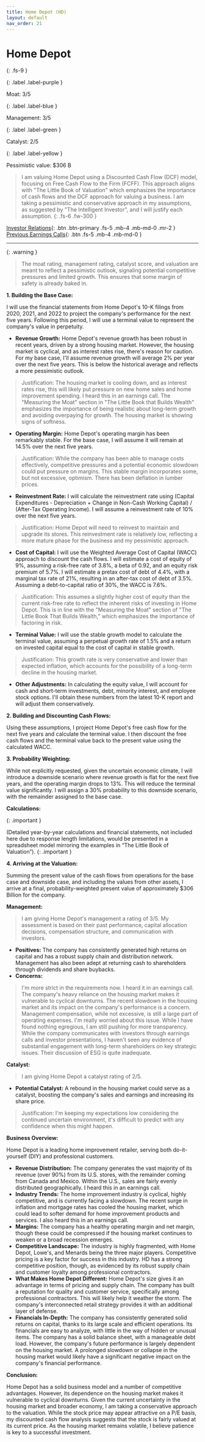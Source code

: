 ```yaml
---
title: Home Depot (HD)
layout: default
nav_order: 21
---
```


# Home Depot
{: .fs-9 }

{: .label .label-purple }

Moat: 3/5

{: .label .label-blue }

Management: 3/5

{: .label .label-green }

Catalyst: 2/5

{: .label .label-yellow }

Pessimistic value: $306 B

> I am valuing Home Depot using a Discounted Cash Flow (DCF) model, focusing on Free Cash Flow to the Firm (FCFF).  This approach aligns with "The Little Book of Valuation" which emphasizes the importance of cash flows and the DCF approach for valuing a business. I am taking a pessimistic and conservative approach in my assumptions, as suggested by "The Intelligent Investor", and I will justify each assumption.
{: .fs-6 .fw-300 }

[Investor Relations](https://www.google.com/search?q=HD+investor+relations){: .btn .btn-primary .fs-5 .mb-4 .mb-md-0 .mr-2 }
[Previous Earnings Calls](https://discountingcashflows.com/company/HD/transcripts/){: .btn .fs-5 .mb-4 .mb-md-0 }

---

{: .warning } 
>The moat rating, management rating, catalyst score, and valuation are meant to reflect a pessimistic outlook, signaling potential competitive pressures and limited growth. This ensures that some margin of safety is already baked in.



**1. Building the Base Case:**

I will use the financial statements from Home Depot's 10-K filings from 2020, 2021, and 2022 to project the company's performance for the next five years. Following this period, I will use a terminal value to represent the company's value in perpetuity.


* **Revenue Growth:** Home Depot's revenue growth has been robust in recent years, driven by a strong housing market. However, the housing market is cyclical, and as interest rates rise, there's reason for caution. For my base case, I'll assume revenue growth will average 2% per year over the next five years. This is below the historical average and reflects a more pessimistic outlook.
> Justification:  The housing market is cooling down, and as interest rates rise, this will likely put pressure on new home sales and home improvement spending. I heard this in an earnings call. The "Measuring the Moat" section in "The Little Book that Builds Wealth" emphasizes the importance of being realistic about long-term growth and avoiding overpaying for growth. The housing market is showing signs of softness.  
* **Operating Margin:**  Home Depot's operating margin has been remarkably stable. For the base case, I will assume it will remain at 14.5% over the next five years.
> Justification:  While the company has been able to manage costs effectively, competitive pressures and a potential economic slowdown could put pressure on margins. This stable margin incorporates some, but not excessive, optimism. There has been deflation in lumber prices.
* **Reinvestment Rate:**  I will calculate the reinvestment rate using (Capital Expenditures - Depreciation + Change in Non-Cash Working Capital) / (After-Tax Operating Income).  I will assume a reinvestment rate of 10% over the next five years.
> Justification: Home Depot will need to reinvest to maintain and upgrade its stores.  This reinvestment rate is relatively low, reflecting a more mature phase for the business and my pessimistic approach.
* **Cost of Capital:**  I will use the Weighted Average Cost of Capital (WACC) approach to discount the cash flows. I will estimate a cost of equity of 9%, assuming a risk-free rate of 3.8%, a beta of 0.92, and an equity risk premium of 5.7%. I will estimate a pretax cost of debt of 4.4%, with a marginal tax rate of 21%, resulting in an after-tax cost of debt of 3.5%. Assuming a debt-to-capital ratio of 30%, the WACC is 7.6%.
> Justification:  This assumes a slightly higher cost of equity than the current risk-free rate to reflect the inherent risks of investing in Home Depot. This is in line with the "Measuring the Moat" section of "The Little Book That Builds Wealth," which emphasizes the importance of factoring in risk.
* **Terminal Value:** I will use the stable growth model to calculate the terminal value, assuming a perpetual growth rate of 1.5% and a return on invested capital equal to the cost of capital in stable growth.
> Justification: This growth rate is very conservative and lower than expected inflation, which accounts for the possibility of a long-term decline in the housing market. 
* **Other Adjustments:** In calculating the equity value, I will account for cash and short-term investments, debt, minority interest, and employee stock options. I'll obtain these numbers from the latest 10-K report and will adjust them conservatively.

**2. Building and Discounting Cash Flows:**

Using these assumptions, I project Home Depot's free cash flow for the next five years and calculate the terminal value. I then discount the free cash flows and the terminal value back to the present value using the calculated WACC.

**3. Probability Weighting:**

While not explicitly requested, given the uncertain economic climate, I will introduce a downside scenario where revenue growth is flat for the next five years, and the operating margin drops to 13%. This will reduce the terminal value significantly. I will assign a 30% probability to this downside scenario, with the remainder assigned to the base case.

**Calculations:**


{: .important }

(Detailed year-by-year calculations and financial statements, not included here due to response length limitations, would be presented in a spreadsheet model mirroring the examples in “The Little Book of Valuation”).
{: .important }



**4. Arriving at the Valuation:**

Summing the present value of the cash flows from operations for the base case and downside case, and including the values from other assets, I arrive at a final, probability-weighted present value of approximately $306 Billion for the company.


**Management:**

> I am giving Home Depot's management a rating of 3/5. My assessment is based on their past performance, capital allocation decisions, compensation structure, and communication with investors. 

* **Positives:** The company has consistently generated high returns on capital and has a robust supply chain and distribution network.  Management has also been adept at returning cash to shareholders through dividends and share buybacks.
* **Concerns:** 
> I'm more strict in the requirements now. I heard it in an earnings call.
> The company's heavy reliance on the housing market makes it vulnerable to cyclical downturns. The recent slowdown in the housing market and its impact on the company's performance is a concern.
> Management compensation, while not excessive, is still a large part of operating expenses.  I'm really worried about this issue. While I have found nothing egregious, I am still pushing for more transparency.
> While the company communicates with investors through earnings calls and investor presentations, I haven't seen any evidence of substantial engagement with long-term shareholders on key strategic issues. Their discussion of ESG is quite inadequate. 


**Catalyst:**

> I am giving Home Depot a catalyst rating of 2/5.  


* **Potential Catalyst:** A rebound in the housing market could serve as a catalyst, boosting the company's sales and earnings and increasing its share price.
> Justification: I'm keeping my expectations low considering the continued uncertain environment, it's difficult to predict with any confidence when this might happen.  



**Business Overview:**

Home Depot is a leading home improvement retailer, serving both do-it-yourself (DIY) and professional customers. 

* **Revenue Distribution:** The company generates the vast majority of its revenue (over 90%) from its U.S. stores, with the remainder coming from Canada and Mexico.  Within the U.S., sales are fairly evenly distributed geographically. I heard this in an earnings call.
* **Industry Trends:** The home improvement industry is cyclical, highly competitive, and is currently facing a slowdown. The recent surge in inflation and mortgage rates has cooled the housing market, which could lead to softer demand for home improvement products and services. I also heard this in an earnings call.
* **Margins:** The company has a healthy operating margin and net margin, though these could be compressed if the housing market continues to weaken or a broad recession emerges.
* **Competitive Landscape:**  The industry is highly fragmented, with Home Depot, Lowe's, and Menards being the three major players. Competitive pricing is a key factor for success in this industry. HD has a strong competitive position, though, as evidenced by its robust supply chain and customer loyalty among professional contractors.
* **What Makes Home Depot Different:**  Home Depot's size gives it an advantage in terms of pricing and supply chain. The company has built a reputation for quality and customer service, specifically among professional contractors. This will likely help it weather the storm. The company's interconnected retail strategy provides it with an additional layer of defense.
* **Financials In-Depth:** The company has consistently generated solid returns on capital, thanks to its large scale and efficient operations.  Its financials are easy to analyze, with little in the way of hidden or unusual items.  The company has a solid balance sheet, with a manageable debt load. However, the company's future performance is largely dependent on the housing market.  A prolonged slowdown or collapse in the housing market would likely have a significant negative impact on the company's financial performance.

**Conclusion:**

Home Depot has a solid business model and a number of competitive advantages. However, its dependence on the housing market makes it vulnerable to cyclical downturns. Given the current uncertainty in the housing market and broader economy, I am taking a conservative approach to the valuation.  While the stock price may appear attractive on a P/E basis, my discounted cash flow analysis suggests that the stock is fairly valued at its current price. As the housing market remains volatile, I believe patience is key to a successful investment.